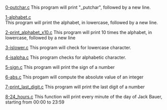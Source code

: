 [0-putchar.c](./0-putchar.c)
This program will print "_putchar", followed by a new line.  

[1-alphabet.c](./1-alphabet.c)  
This program will print the alphabet, in lowercase, followed by a new line.

[2-print_alphabet_x10.c](./2-print_alphabet_x10.c)
This program will print 10 times the alphabet, in lowercase, followed by a new line

[3-islower.c](./3-islower.c)
This program will check for lowercase character.

[4-isalpha.c](./4-isalpha.c)
This program checks for alphabetic character.

[5-sign.c](./5-sign.c)
This program will print the sign of a number

[6-abs.c](./6-abs.c)
This progam will compute the absolute value of an integer

[7-print_last_digit.c](./7-print_last_digit.c)
This program will print the last digit of a number

[8-24_hours.c](./8-24_hours.c)
This function will print every minute of the day of Jack Bauer, starting from 00:00 to 23:59


